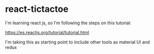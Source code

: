 # react-tictactoe

I'm learning react js, so I'm following the steps on this tutorial:

https://es.reactjs.org/tutorial/tutorial.html

I'm taking this as starting point to include other tools as material UI and redux
